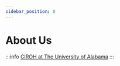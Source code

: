 ```yaml
---
sidebar_position: 0
---
```


# About Us


:::info
<a href="https://ciroh.ua.edu">CIROH at The University of Alabama</a>
:::

